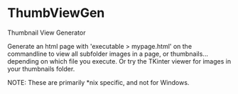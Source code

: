 ThumbViewGen
============

Thumbnail View Generator

Generate an html page with 'executable > mypage.html' on the commandline to view all subfolder images in a page, or thumbnails... depending on which file you execute.  Or try the TKinter viewer for images in your thumbnails folder.

NOTE: These are primarily *nix specific, and not for Windows.

